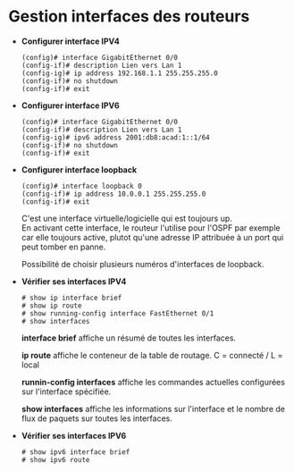 # Gestion interfaces des routeurs

* **Configurer interface IPV4**
	```
	(config)# interface GigabitEthernet 0/0
	(config-if)# description Lien vers Lan 1
	(config-ig)# ip address 192.168.1.1 255.255.255.0
	(config-if)# no shutdown
	(config-if)# exit
	```

* **Configurer interface IPV6**
	```
	(config)# interface GigabitEthernet 0/0
	(config-if)# description Lien vers Lan 1
	(config-ig)# ipv6 address 2001:db8:acad:1::1/64
	(config-if)# no shutdown
	(config-if)# exit
	```

* **Configurer interface loopback**
	```
	(config)# interface loopback 0
	(config-if)# ip address 10.0.0.1 255.255.255.0
	(config-if)# exit
	```
	C'est une interface virtuelle/logicielle qui est toujours up.  
	En activant cette interface, le routeur	l'utilise pour l'OSPF par exemple car elle toujours active, plutot qu'une adresse IP attribuée à un port qui peut tomber en panne.  

	Possibilité de choisir plusieurs numéros d'interfaces de loopback.

* **Vérifier ses interfaces IPV4**
	```
	# show ip interface brief
	# show ip route
	# show running-config interface FastEthernet 0/1
	# show interfaces
	```
	**interface brief** affiche un résumé de toutes les interfaces.  

	**ip route** affiche le conteneur de la table de routage. C = connecté / L = local

	**runnin-config interfaces** affiche les commandes actuelles configurées sur l'interface spécifiée.

	**show interfaces** affiche les informations sur l'interface et le nombre de flux de paquets sur toutes les interfaces.

* **Vérifier ses interfaces IPV6**
	```
	# show ipv6 interface brief
	# show ipv6 route
	```